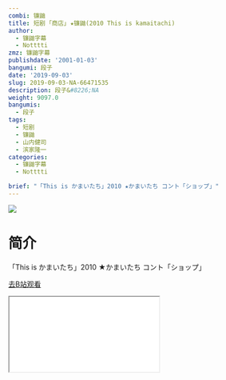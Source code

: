 ```yaml
---
combi: 镰鼬
title: 短剧 ｢商店｣ ★镰鼬(2010 This is kamaitachi)
author:
  - 镰鼬字幕
  - Notttti
zmz: 镰鼬字幕
publishdate: '2001-01-03'
bangumi: 段子
date: '2019-09-03'
slug: 2019-09-03-NA-66471535
description: 段子&#8226;NA
weight: 9097.0
bangumis:
  - 段子
tags:
  - 短剧
  - 镰鼬
  - 山内健司
  - 滨家隆一
categories:
  - 镰鼬字幕
  - Notttti

brief: "「This is かまいたち」2010 ★かまいたち コント「ショップ」"
---
```

![](https://raw.githubusercontent.com/tcgriffith/owaraisite/master/static/tmpimg/39f0521de28d42955d1c0b31ef1b88278d71f512.jpg.480.jpg)
# 简介  
「This is かまいたち」2010
★かまいたち コント「ショップ」  

[去B站观看](https://www.bilibili.com/video/av66471535/)
<div class ="resp-container"><iframe class="testiframe" src="//player.bilibili.com/player.html?aid=66471535"", scrolling="no", allowfullscreen="true" > </iframe></div> 
